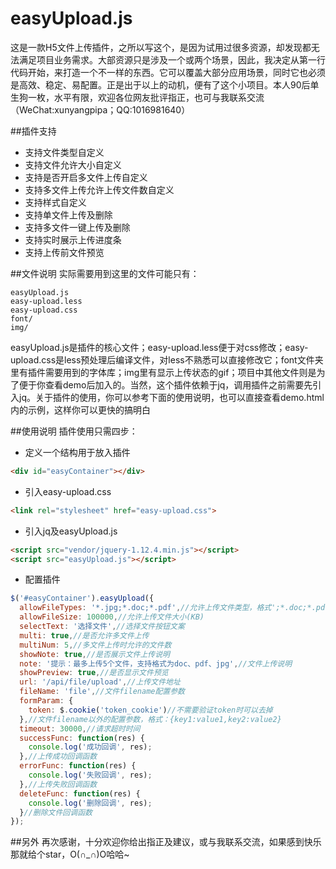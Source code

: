 # easyUpload.js
这是一款H5文件上传插件，之所以写这个，是因为试用过很多资源，却发现都无法满足项目业务需求。大部资源只是涉及一个或两个场景，因此，我决定从第一行代码开始，来打造一个不一样的东西。它可以覆盖大部分应用场景，同时它也必须是高效、稳定、易配置。正是出于以上的动机，便有了这个小项目。本人90后单生狗一枚，水平有限，欢迎各位网友批评指正，也可与我联系交流（WeChat:xunyangpipa；QQ:1016981640）

##插件支持
- 支持文件类型自定义
- 支持文件允许大小自定义
- 支持是否开启多文件上传自定义
- 支持多文件上传允许上传文件数自定义
- 支持样式自定义
- 支持单文件上传及删除
- 支持多文件一键上传及删除
- 支持实时展示上传进度条
- 支持上传前文件预览

##文件说明
实际需要用到这里的文件可能只有：

```text
easyUpload.js
easy-upload.less
easy-upload.css
font/
img/
```
easyUpload.js是插件的核心文件；easy-upload.less便于对css修改；easy-upload.css是less预处理后编译文件，对less不熟悉可以直接修改它；font文件夹里有插件需要用到的字体库；img里有显示上传状态的gif；项目中其他文件则是为了便于你查看demo后加入的。当然，这个插件依赖于jq，调用插件之前需要先引入jq。关于插件的使用，你可以参考下面的使用说明，也可以直接查看demo.html内的示例，这样你可以更快的搞明白

##使用说明
插件使用只需四步：

- 定义一个结构用于放入插件
```html
<div id="easyContainer"></div>
```

- 引入easy-upload.css
```html
<link rel="stylesheet" href="easy-upload.css">
```

- 引入jq及easyUpload.js
```html
<script src="vendor/jquery-1.12.4.min.js"></script>
<script src="easyUpload.js"></script>
```

- 配置插件
```javascript
$('#easyContainer').easyUpload({
  allowFileTypes: '*.jpg;*.doc;*.pdf',//允许上传文件类型，格式';*.doc;*.pdf'
  allowFileSize: 100000,//允许上传文件大小(KB)
  selectText: '选择文件',//选择文件按钮文案
  multi: true,//是否允许多文件上传
  multiNum: 5,//多文件上传时允许的文件数
  showNote: true,//是否展示文件上传说明
  note: '提示：最多上传5个文件，支持格式为doc、pdf、jpg',//文件上传说明
  showPreview: true,//是否显示文件预览
  url: '/api/file/upload',//上传文件地址
  fileName: 'file',//文件filename配置参数
  formParam: {
    token: $.cookie('token_cookie')//不需要验证token时可以去掉
  },//文件filename以外的配置参数，格式：{key1:value1,key2:value2}
  timeout: 30000,//请求超时时间
  successFunc: function(res) {
    console.log('成功回调', res);
  },//上传成功回调函数
  errorFunc: function(res) {
    console.log('失败回调', res);
  },//上传失败回调函数
  deleteFunc: function(res) {
    console.log('删除回调', res);
  }//删除文件回调函数
});
```

##另外
再次感谢，十分欢迎你给出指正及建议，或与我联系交流，如果感到快乐那就给个star，O(∩_∩)O哈哈~